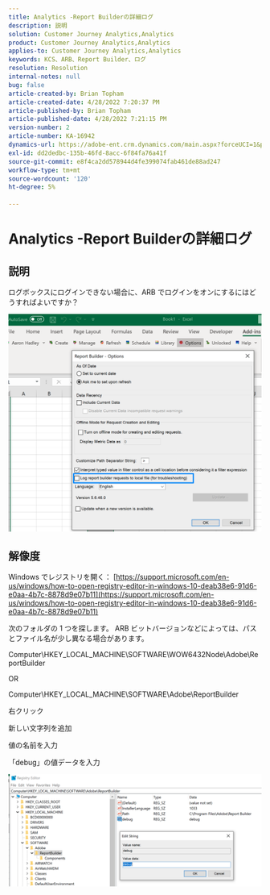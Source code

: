 ```yaml
---
title: Analytics -Report Builderの詳細ログ
description: 説明
solution: Customer Journey Analytics,Analytics
product: Customer Journey Analytics,Analytics
applies-to: Customer Journey Analytics,Analytics
keywords: KCS、ARB、Report Builder、ログ
resolution: Resolution
internal-notes: null
bug: false
article-created-by: Brian Topham
article-created-date: 4/28/2022 7:20:37 PM
article-published-by: Brian Topham
article-published-date: 4/28/2022 7:21:15 PM
version-number: 2
article-number: KA-16942
dynamics-url: https://adobe-ent.crm.dynamics.com/main.aspx?forceUCI=1&pagetype=entityrecord&etn=knowledgearticle&id=26414a44-28c7-ec11-a7b6-0022480a1b03
exl-id: dd2dedbc-135b-46fd-8acc-6f84fa76a41f
source-git-commit: e8f4ca2dd578944d4fe399074fab461de88ad247
workflow-type: tm+mt
source-wordcount: '120'
ht-degree: 5%

---
```


# Analytics -Report Builderの詳細ログ

## 説明


ログボックスにログインできない場合に、ARB でログインをオンにするにはどうすればよいですか？

![](assets/___27414a44-28c7-ec11-a7b6-0022480a1b03___.png)


## 解像度




Windows でレジストリを開く： [https://support.microsoft.com/en-us/windows/how-to-open-registry-editor-in-windows-10-deab38e6-91d6-e0aa-4b7c-8878d9e07b11](https://support.microsoft.com/en-us/windows/how-to-open-registry-editor-in-windows-10-deab38e6-91d6-e0aa-4b7c-8878d9e07b11)

次のフォルダの 1 つを探します。 ARB ビットバージョンなどによっては、パスとファイル名が少し異なる場合があります。

Computer\HKEY_LOCAL_MACHINE\SOFTWARE\WOW6432Node\Adobe\ReportBuilder

OR

Computer\HKEY_LOCAL_MACHINE\SOFTWARE\Adobe\ReportBuilder

右クリック

新しい文字列を追加

値の名前を入力

「debug」の値データを入力

![](assets/066ee289-0b9e-eb11-b1ac-000d3a3684a8.png)
